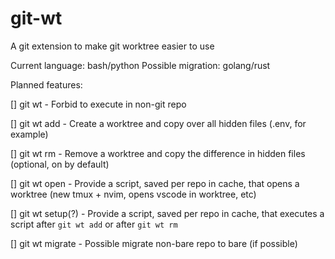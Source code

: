 # git-wt

A git extension to make git worktree easier to use

Current language: bash/python
Possible migration: golang/rust

Planned features:

[] git wt - Forbid to execute in non-git repo

[] git wt add - Create a worktree and copy over all hidden files (.env, for example)

[] git wt rm - Remove a worktree and copy the difference in hidden files (optional, on by default)

[] git wt open - Provide a script, saved per repo in cache, that opens a worktree (new tmux + nvim, opens vscode in worktree, etc)

[] git wt setup(?) - Provide a script, saved per repo in cache, that executes a script after `git wt add` or after `git wt rm`

[] git wt migrate - Possible migrate non-bare repo to bare (if possible)
